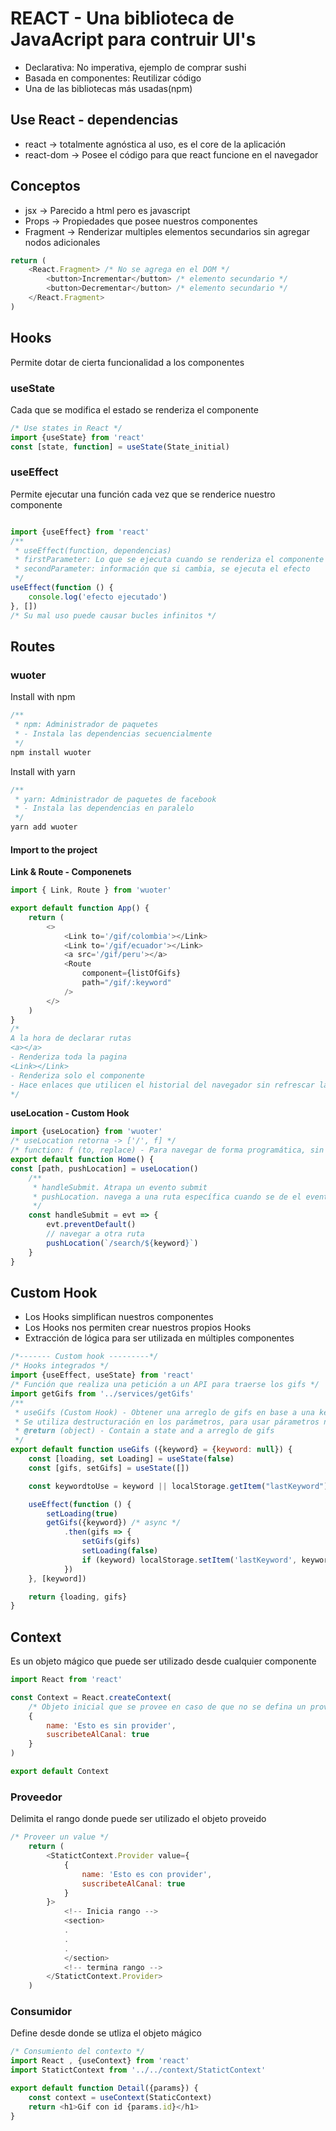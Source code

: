 # REACT - Una biblioteca de JavaAcript para contruir UI's
- Declarativa: No imperativa, ejemplo de comprar sushi 
- Basada en componentes: Reutilizar código
- Una de las bibliotecas más usadas(npm)

## Use React - dependencias
- react -> totalmente agnóstica al uso, es el core de la aplicación
- react-dom -> Posee el código para que react funcione en el navegador

## Conceptos
- jsx -> Parecido a html pero es javascript
- Props -> Propiedades que posee nuestros componentes
- Fragment -> Renderizar multiples elementos secundarios sin agregar nodos adicionales
```javascript
return (
	<React.Fragment> /* No se agrega en el DOM */
		<button>Incrementar</button> /* elemento secundario */
		<button>Decrementar</button> /* elemento secundario */
	</React.Fragment>
)
```
## Hooks
Permite dotar de cierta funcionalidad a los componentes
### useState
Cada que se modifica el estado se renderiza el componente
```javascript
/* Use states in React */
import {useState} from 'react'
const [state, function] = useState(State_initial)
```
### useEffect
Permite ejecutar una función cada vez que se renderice nuestro componente
```javascript

import {useEffect} from 'react'
/**
 * useEffect(function, dependencias)
 * firstParameter: Lo que se ejecuta cuando se renderiza el componente
 * secondParameter: información que si cambia, se ejecuta el efecto
 */
useEffect(function () {
	console.log('efecto ejecutado')
}, [])
/* Su mal uso puede causar bucles infinitos */
```
## Routes
### wuoter
Install with npm
```javascript
/**
 * npm: Administrador de paquetes
 * - Instala las dependencias secuencialmente
 */
npm install wuoter
```
Install with yarn
```javascript
/**  
 * yarn: Administrador de paquetes de facebook
 * - Instala las dependencias en paralelo
 */
yarn add wuoter
```
#### Import to the project
**Link & Route - Componenets**
```javascript
import { Link, Route } from 'wuoter'

export default function App() {
	return (
		<>
			<Link to='/gif/colombia'></Link>
			<Link to='/gif/ecuador'></Link>
			<a src='/gif/peru'></a>
			<Route
				component={listOfGifs}
				path="/gif/:keyword"
			/>
		</>
	)
}
/*
A la hora de declarar rutas
<a></a>
- Renderiza toda la pagina
<Link></Link>
- Renderiza solo el componente
- Hace enlaces que utilicen el historial del navegador sin refrescar la página
*/
```
**useLocation - Custom Hook**
```javascript
import {useLocation} from 'wuoter'
/* useLocation retorna -> ['/', f] */
/* function: f (to, replace) - Para navegar de forma programática, sin links */
export default function Home() {
const [path, pushLocation] = useLocation()
	/**
	 * handleSubmit. Atrapa un evento submit
	 * pushLocation. navega a una ruta específica cuando se de el evento submit
	 */
	const handleSubmit = evt => {
		evt.preventDefault()
		// navegar a otra ruta
		pushLocation(`/search/${keyword}`)
	}
}
```

## Custom Hook
- Los Hooks simplifican nuestros componentes
- Los Hooks nos permiten crear nuestros propios Hooks
- Extracción de lógica para ser utilizada en múltiples componentes
```javascript
/*------- Custom hook ---------*/
/* Hooks integrados */
import {useEffect, useState} from 'react'
/* Función que realiza una petición a un API para traerse los gifs */
import getGifs from '../services/getGifs'
/**
 * useGifs (Custom Hook) - Obtener una arreglo de gifs en base a una keyword
 * Se utiliza destructuración en los parámetros, para usar párametros nombrados
 * @return (object) - Contain a state and a arreglo de gifs
 */
export default function useGifs ({keyword} = {keyword: null}) {
	const [loading, set Loading] = useState(false)
	const [gifs, setGifs] = useState([])

	const keywordtoUse = keyword || localStorage.getItem("lastKeyword") || "random"

	useEffect(function () {
		setLoading(true)
		getGifs({keyword}) /* async */
			.then(gifs => {
				setGifs(gifs)
				setLoading(false)
				if (keyword) localStorage.setItem('lastKeyword', keyword)
			})
	}, [keyword])

	return {loading, gifs}
}
```

## Context
Es un objeto mágico que puede ser utilizado desde cualquier componente
```javascript
import React from 'react'

const Context = React.createContext(
	/* Objeto inicial que se provee en caso de que no se defina un proveedor */
	{
		name: 'Esto es sin provider',
		suscribeteAlCanal: true
	}
)

export default Context
```
### Proveedor
Delimita el rango donde puede ser utilizado el objeto proveido
```javascript
/* Proveer un value */
	return (
		<StatictContext.Provider value={
			{
				name: 'Esto es con provider',
				suscribeteAlCanal: true
			}
		}>
			<!-- Inicia rango -->
			<section>
			.  
			.
			.
			</section>
			<!-- termina rango -->
		</StatictContext.Provider> 
	)
```
### Consumidor
Define desde donde se utliza el objeto mágico
```javascript
/* Consumiento del contexto */
import React , {useContext} from 'react'
import StatictContext from '../../context/StatictContext'

export default function Detail({params}) {
	const context = useContext(StaticContext)
	return <h1>Gif con id {params.id}</h1>
}
```
